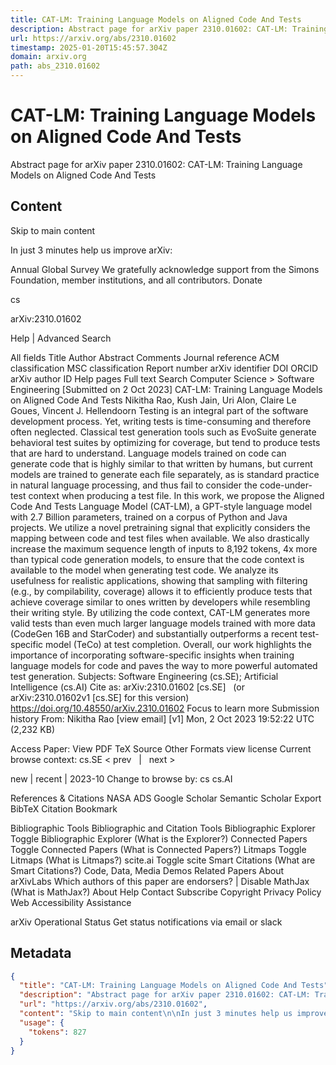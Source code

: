 ```yaml
---
title: CAT-LM: Training Language Models on Aligned Code And Tests
description: Abstract page for arXiv paper 2310.01602: CAT-LM: Training Language Models on Aligned Code And Tests
url: https://arxiv.org/abs/2310.01602
timestamp: 2025-01-20T15:45:57.304Z
domain: arxiv.org
path: abs_2310.01602
---
```


# CAT-LM: Training Language Models on Aligned Code And Tests


Abstract page for arXiv paper 2310.01602: CAT-LM: Training Language Models on Aligned Code And Tests


## Content

Skip to main content

In just 3 minutes help us improve arXiv:

Annual Global Survey
We gratefully acknowledge support from the Simons Foundation, member institutions, and all contributors.
Donate
>
cs
>
arXiv:2310.01602

Help | Advanced Search

All fields
Title
Author
Abstract
Comments
Journal reference
ACM classification
MSC classification
Report number
arXiv identifier
DOI
ORCID
arXiv author ID
Help pages
Full text
Search
Computer Science > Software Engineering
[Submitted on 2 Oct 2023]
CAT-LM: Training Language Models on Aligned Code And Tests
Nikitha Rao, Kush Jain, Uri Alon, Claire Le Goues, Vincent J. Hellendoorn
Testing is an integral part of the software development process. Yet, writing tests is time-consuming and therefore often neglected. Classical test generation tools such as EvoSuite generate behavioral test suites by optimizing for coverage, but tend to produce tests that are hard to understand. Language models trained on code can generate code that is highly similar to that written by humans, but current models are trained to generate each file separately, as is standard practice in natural language processing, and thus fail to consider the code-under-test context when producing a test file. In this work, we propose the Aligned Code And Tests Language Model (CAT-LM), a GPT-style language model with 2.7 Billion parameters, trained on a corpus of Python and Java projects. We utilize a novel pretraining signal that explicitly considers the mapping between code and test files when available. We also drastically increase the maximum sequence length of inputs to 8,192 tokens, 4x more than typical code generation models, to ensure that the code context is available to the model when generating test code. We analyze its usefulness for realistic applications, showing that sampling with filtering (e.g., by compilability, coverage) allows it to efficiently produce tests that achieve coverage similar to ones written by developers while resembling their writing style. By utilizing the code context, CAT-LM generates more valid tests than even much larger language models trained with more data (CodeGen 16B and StarCoder) and substantially outperforms a recent test-specific model (TeCo) at test completion. Overall, our work highlights the importance of incorporating software-specific insights when training language models for code and paves the way to more powerful automated test generation.
Subjects:	Software Engineering (cs.SE); Artificial Intelligence (cs.AI)
Cite as:	arXiv:2310.01602 [cs.SE]
 	(or arXiv:2310.01602v1 [cs.SE] for this version)
 	
https://doi.org/10.48550/arXiv.2310.01602
Focus to learn more
Submission history
From: Nikitha Rao [view email]
[v1] Mon, 2 Oct 2023 19:52:22 UTC (2,232 KB)

Access Paper:
View PDF
TeX Source
Other Formats
view license
Current browse context:
cs.SE
< prev   |   next >

new | recent | 2023-10
Change to browse by:
cs
cs.AI

References & Citations
NASA ADS
Google Scholar
Semantic Scholar
Export BibTeX Citation
Bookmark
 
Bibliographic Tools
Bibliographic and Citation Tools
Bibliographic Explorer Toggle
Bibliographic Explorer (What is the Explorer?)
Connected Papers Toggle
Connected Papers (What is Connected Papers?)
Litmaps Toggle
Litmaps (What is Litmaps?)
scite.ai Toggle
scite Smart Citations (What are Smart Citations?)
Code, Data, Media
Demos
Related Papers
About arXivLabs
Which authors of this paper are endorsers? | Disable MathJax (What is MathJax?)
About
Help
Contact
Subscribe
Copyright
Privacy Policy
Web Accessibility Assistance

arXiv Operational Status 
Get status notifications via email or slack

## Metadata

```json
{
  "title": "CAT-LM: Training Language Models on Aligned Code And Tests",
  "description": "Abstract page for arXiv paper 2310.01602: CAT-LM: Training Language Models on Aligned Code And Tests",
  "url": "https://arxiv.org/abs/2310.01602",
  "content": "Skip to main content\n\nIn just 3 minutes help us improve arXiv:\n\nAnnual Global Survey\nWe gratefully acknowledge support from the Simons Foundation, member institutions, and all contributors.\nDonate\n>\ncs\n>\narXiv:2310.01602\n\nHelp | Advanced Search\n\nAll fields\nTitle\nAuthor\nAbstract\nComments\nJournal reference\nACM classification\nMSC classification\nReport number\narXiv identifier\nDOI\nORCID\narXiv author ID\nHelp pages\nFull text\nSearch\nComputer Science > Software Engineering\n[Submitted on 2 Oct 2023]\nCAT-LM: Training Language Models on Aligned Code And Tests\nNikitha Rao, Kush Jain, Uri Alon, Claire Le Goues, Vincent J. Hellendoorn\nTesting is an integral part of the software development process. Yet, writing tests is time-consuming and therefore often neglected. Classical test generation tools such as EvoSuite generate behavioral test suites by optimizing for coverage, but tend to produce tests that are hard to understand. Language models trained on code can generate code that is highly similar to that written by humans, but current models are trained to generate each file separately, as is standard practice in natural language processing, and thus fail to consider the code-under-test context when producing a test file. In this work, we propose the Aligned Code And Tests Language Model (CAT-LM), a GPT-style language model with 2.7 Billion parameters, trained on a corpus of Python and Java projects. We utilize a novel pretraining signal that explicitly considers the mapping between code and test files when available. We also drastically increase the maximum sequence length of inputs to 8,192 tokens, 4x more than typical code generation models, to ensure that the code context is available to the model when generating test code. We analyze its usefulness for realistic applications, showing that sampling with filtering (e.g., by compilability, coverage) allows it to efficiently produce tests that achieve coverage similar to ones written by developers while resembling their writing style. By utilizing the code context, CAT-LM generates more valid tests than even much larger language models trained with more data (CodeGen 16B and StarCoder) and substantially outperforms a recent test-specific model (TeCo) at test completion. Overall, our work highlights the importance of incorporating software-specific insights when training language models for code and paves the way to more powerful automated test generation.\nSubjects:\tSoftware Engineering (cs.SE); Artificial Intelligence (cs.AI)\nCite as:\tarXiv:2310.01602 [cs.SE]\n \t(or arXiv:2310.01602v1 [cs.SE] for this version)\n \t\nhttps://doi.org/10.48550/arXiv.2310.01602\nFocus to learn more\nSubmission history\nFrom: Nikitha Rao [view email]\n[v1] Mon, 2 Oct 2023 19:52:22 UTC (2,232 KB)\n\nAccess Paper:\nView PDF\nTeX Source\nOther Formats\nview license\nCurrent browse context:\ncs.SE\n< prev   |   next >\n\nnew | recent | 2023-10\nChange to browse by:\ncs\ncs.AI\n\nReferences & Citations\nNASA ADS\nGoogle Scholar\nSemantic Scholar\nExport BibTeX Citation\nBookmark\n \nBibliographic Tools\nBibliographic and Citation Tools\nBibliographic Explorer Toggle\nBibliographic Explorer (What is the Explorer?)\nConnected Papers Toggle\nConnected Papers (What is Connected Papers?)\nLitmaps Toggle\nLitmaps (What is Litmaps?)\nscite.ai Toggle\nscite Smart Citations (What are Smart Citations?)\nCode, Data, Media\nDemos\nRelated Papers\nAbout arXivLabs\nWhich authors of this paper are endorsers? | Disable MathJax (What is MathJax?)\nAbout\nHelp\nContact\nSubscribe\nCopyright\nPrivacy Policy\nWeb Accessibility Assistance\n\narXiv Operational Status \nGet status notifications via email or slack",
  "usage": {
    "tokens": 827
  }
}
```
